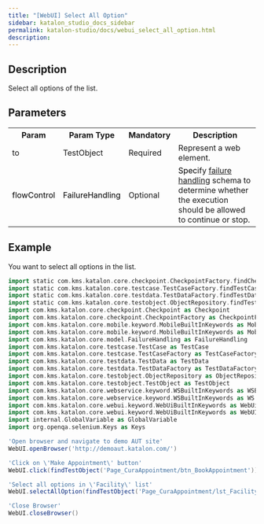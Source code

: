 ```yaml
---
title: "[WebUI] Select All Option" 
sidebar: katalon_studio_docs_sidebar
permalink: katalon-studio/docs/webui_select_all_option.html 
description: 
---
```

Description
-----------

Select all options of the list.

Parameters
----------

<table class="wrapped confluenceTable"><colgroup><col><col><col><col></colgroup><tbody><tr class="xtr-0"><th class="xtd-0-0 confluenceTh">Param</th><th class="xtd-0-1 confluenceTh">Param Type</th><th class="xtd-0-2 confluenceTh" colspan="1">Mandatory</th><th class="xtd-0-3 confluenceTh" colspan="1">Description</th></tr><tr class="xtr-1"><td class="xtd-1-0 confluenceTd" colspan="1">to</td><td class="xtd-1-1 confluenceTd" colspan="1">TestObject</td><td class="xtd-1-2 confluenceTd" colspan="1">Required</td><td class="xtd-1-3 confluenceTd" colspan="1">Represent a web element.</td></tr><tr class="xtr-2"><td class="xtd-2-0 confluenceTd"><span style="color: rgb(0,0,0);">flowControl</span></td><td class="xtd-2-1 confluenceTd"><span style="color: rgb(0,0,0);">FailureHandling</span></td><td class="xtd-2-2 confluenceTd" colspan="1">Optional</td><td class="xtd-2-3 confluenceTd" colspan="1"><span style="color: rgb(0,0,0);">Spec</span>ify <a href="https://docs.katalon.com/x/qAAM" rel="nofollow">failure handling</a> schema to determine whether the execution should be allowed to continue or stop.</td></tr></tbody></table>

Example
-------

You want to select all options in the list.

```groovy
import static com.kms.katalon.core.checkpoint.CheckpointFactory.findCheckpoint
import static com.kms.katalon.core.testcase.TestCaseFactory.findTestCase
import static com.kms.katalon.core.testdata.TestDataFactory.findTestData
import static com.kms.katalon.core.testobject.ObjectRepository.findTestObject
import com.kms.katalon.core.checkpoint.Checkpoint as Checkpoint
import com.kms.katalon.core.checkpoint.CheckpointFactory as CheckpointFactory
import com.kms.katalon.core.mobile.keyword.MobileBuiltInKeywords as MobileBuiltInKeywords
import com.kms.katalon.core.mobile.keyword.MobileBuiltInKeywords as Mobile
import com.kms.katalon.core.model.FailureHandling as FailureHandling
import com.kms.katalon.core.testcase.TestCase as TestCase
import com.kms.katalon.core.testcase.TestCaseFactory as TestCaseFactory
import com.kms.katalon.core.testdata.TestData as TestData
import com.kms.katalon.core.testdata.TestDataFactory as TestDataFactory
import com.kms.katalon.core.testobject.ObjectRepository as ObjectRepository
import com.kms.katalon.core.testobject.TestObject as TestObject
import com.kms.katalon.core.webservice.keyword.WSBuiltInKeywords as WSBuiltInKeywords
import com.kms.katalon.core.webservice.keyword.WSBuiltInKeywords as WS
import com.kms.katalon.core.webui.keyword.WebUiBuiltInKeywords as WebUiBuiltInKeywords
import com.kms.katalon.core.webui.keyword.WebUiBuiltInKeywords as WebUI
import internal.GlobalVariable as GlobalVariable
import org.openqa.selenium.Keys as Keys

'Open browser and navigate to demo AUT site'
WebUI.openBrowser('http://demoaut.katalon.com/')

'Click on \'Make Appointment\' button'
WebUI.click(findTestObject('Page_CuraAppointment/btn_BookAppointment'))

'Select all options in \'Facility\' list'
WebUI.selectAllOption(findTestObject('Page_CuraAppointment/lst_Facility'))

'Close Browser'
WebUI.closeBrowser()
```